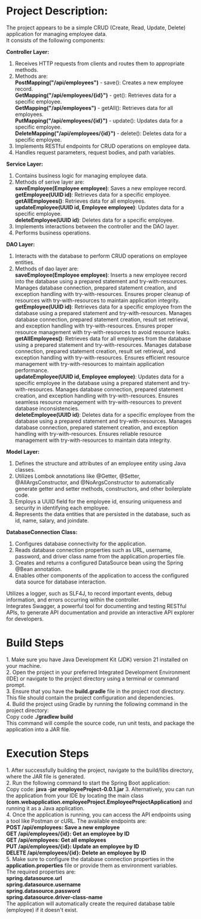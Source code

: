<h1>Project Description:</h1>

The project appears to be a simple CRUD (Create, Read, Update, Delete) application for managing employee data. 
<br>It consists of the following components:

**Controller Layer:**
1. Receives HTTP requests from clients and routes them to appropriate methods.
2. Methods are:
     <br>**PostMapping("/api/employees")** - save(): Creates a new employee record.
     <br>**GetMapping("/api/employees/{id}")** - get(): Retrieves data for a specific employee.
     <br>**GetMapping("/api/employees")** - getAll(): Retrieves data for all employees.
     <br>**PutMapping("/api/employees/{id}")** - update(): Updates data for a specific employee.
     <br>**DeleteMapping("/api/employees/{id}")** - delete(): Deletes data for a specific employee.
4. Implements RESTful endpoints for CRUD operations on employee data.
5. Handles request parameters, request bodies, and path variables.

**Service Layer:**
1. Contains business logic for managing employee data.
2. Methods of serive layer are:
     <br>**saveEmployee(Employee employee)**: Saves a new employee record.
     <br>**getEmployee(UUID id)**: Retrieves data for a specific employee.
     <br>**getAllEmployees()**: Retrieves data for all employees.
     <br>**updateEmployee(UUID id, Employee employee)**: Updates data for a specific employee.
     <br>**deleteEmployee(UUID id)**: Deletes data for a specific employee.
4. Implements interactions between the controller and the DAO layer.
5. Performs business operations.

**DAO Layer:**
1. Interacts with the database to perform CRUD operations on employee entities.
2. Methods of dao layer are:
   <br>**saveEmployee(Employee employee)**:
     Inserts a new employee record into the database using a prepared statement and try-with-resources.
     Manages database connection, prepared statement creation, and exception handling with try-with-resources.
     Ensures proper cleanup of resources with try-with-resources to maintain application integrity.
   <br>**getEmployee(UUID id)**:
     Retrieves data for a specific employee from the database using a prepared statement and try-with-resources.
     Manages database connection, prepared statement creation, result set retrieval, and exception handling with try-with-resources.
     Ensures proper resource management with try-with-resources to avoid resource leaks.
   <br>**getAllEmployees()**:
      Retrieves data for all employees from the database using a prepared statement and try-with-resources.
      Manages database connection, prepared statement creation, result set retrieval, and exception handling with try-with-resources.
      Ensures efficient resource management with try-with-resources to maintain application performance.
   <br>**updateEmployee(UUID id, Employee employee)**:
      Updates data for a specific employee in the database using a prepared statement and try-with-resources.
      Manages database connection, prepared statement creation, and exception handling with try-with-resources.
      Ensures seamless resource management with try-with-resources to prevent database inconsistencies.
   <br>**deleteEmployee(UUID id)**:
      Deletes data for a specific employee from the database using a prepared statement and try-with-resources.
      Manages database connection, prepared statement creation, and exception handling with try-with-resources.
      Ensures reliable resource management with try-with-resources to maintain data integrity.

**Model Layer:**
1. Defines the structure and attributes of an employee entity using Java classes.
2. Utilizes Lombok annotations like @Getter, @Setter, @AllArgsConstructor, and @NoArgsConstructor to automatically generate getter and setter methods, constructors, and other boilerplate code.
3. Employs a UUID field for the employee id, ensuring uniqueness and security in identifying each employee.
4. Represents the data entities that are persisted in the database, such as id, name, salary, and joindate.

**DatabaseConnection Class:**
1. Configures database connectivity for the application.
2. Reads database connection properties such as URL, username, password, and driver class name from the application.properties file.
3. Creates and returns a configured DataSource bean using the Spring @Bean annotation.
4. Enables other components of the application to access the configured data source for database interaction.

Utilizes a logger, such as SLF4J, to record important events, debug information, and errors occurring within the controller.
<br>Integrates Swagger, a powerful tool for documenting and testing RESTful APIs, to generate API documentation and provide an interactive API explorer for developers.


<h1>Build Steps</h1>
1. Make sure you have Java Development Kit (JDK) version 21 installed on your machine.<br>
2. Open the project in your preferred Integrated Development Environment (IDE) or navigate to the project directory using a terminal or command prompt.<br>
3. Ensure that you have the <b>build.gradle</b> file in the project root directory. This file should contain the project configuration and dependencies.<br>
4. Build the project using Gradle by running the following command in the project directory:
   <br>Copy code
   <b>./gradlew build</b>
<br>This command will compile the source code, run unit tests, and package the application into a JAR file.

<h1>Execution Steps</h1>
1. After successfully building the project, navigate to the build/libs directory, where the JAR file is generated.<br>
2. Run the following command to start the Spring Boot application:
   <br>Copy code:
   <b>java -jar employeeProject-0.0.1.jar</b>
3. Alternatively, you can run the application from your IDE by locating the main class <b>(com.webapplication.employeeProject.EmployeeProjectApplication)</b> and running it as a Java application.<br>
4. Once the application is running, you can access the API endpoints using a tool like Postman or cURL. The available endpoints are:
   <br><b>POST /api/employees: Save a new employee</b>
   <br><b>GET /api/employees/{id}: Get an employee by ID</b>
   <br><b>GET /api/employees: Get all employees</b>
   <br><b>PUT /api/employees/{id}: Update an employee by ID</b>
   <br><b>DELETE /api/employees/{id}: Delete an employee by ID</b><br>
5. Make sure to configure the database connection properties in the <b>application.properties</b> file or provide them as environment variables. 
   <br>The required properties are:
   <br><b>spring.datasource.url</b>
   <br><b>spring.datasource.username</b>
   <br><b>spring.datasource.password</b>
   <br><b>spring.datasource.driver-class-name</b>
   <br>The application will automatically create the required database table (employee) if it doesn't exist.
